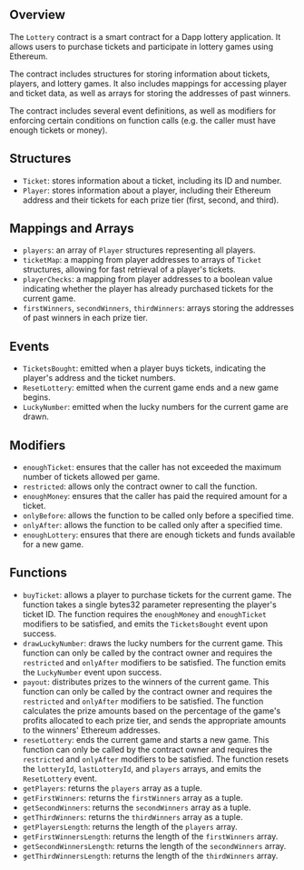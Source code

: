 ## Overview

The `Lottery` contract is a smart contract for a Dapp lottery application. It allows users to purchase tickets and participate in lottery games using Ethereum.

The contract includes structures for storing information about tickets, players, and lottery games. It also includes mappings for accessing player and ticket data, as well as arrays for storing the addresses of past winners.

The contract includes several event definitions, as well as modifiers for enforcing certain conditions on function calls (e.g. the caller must have enough tickets or money).

## Structures

- `Ticket`: stores information about a ticket, including its ID and number.
- `Player`: stores information about a player, including their Ethereum address and their tickets for each prize tier (first, second, and third).

## Mappings and Arrays

- `players`: an array of `Player` structures representing all players.
- `ticketMap`: a mapping from player addresses to arrays of `Ticket` structures, allowing for fast retrieval of a player's tickets.
- `playerChecks`: a mapping from player addresses to a boolean value indicating whether the player has already purchased tickets for the current game.
- `firstWinners`, `secondWinners`, `thirdWinners`: arrays storing the addresses of past winners in each prize tier.

## Events

- `TicketsBought`: emitted when a player buys tickets, indicating the player's address and the ticket numbers.
- `ResetLottery`: emitted when the current game ends and a new game begins.
- `LuckyNumber`: emitted when the lucky numbers for the current game are drawn.

## Modifiers
- `enoughTicket`: ensures that the caller has not exceeded the maximum number of tickets allowed per game.
- `restricted`: allows only the contract owner to call the function.
- `enoughMoney`: ensures that the caller has paid the required amount for a ticket.
- `onlyBefore`: allows the function to be called only before a specified time.
- `onlyAfter`: allows the function to be called only after a specified time.
- `enoughLottery`: ensures that there are enough tickets and funds available for a new game.

## Functions

- `buyTicket`: allows a player to purchase tickets for the current game. The function takes a single bytes32 parameter representing the player's ticket ID. The function requires the `enoughMoney` and `enoughTicket` modifiers to be satisfied, and emits the `TicketsBought` event upon success.
- `drawLuckyNumber`: draws the lucky numbers for the current game. This function can only be called by the contract owner and requires the `restricted` and `onlyAfter` modifiers to be satisfied. The function emits the `LuckyNumber` event upon success.
- `payout`: distributes prizes to the winners of the current game. This function can only be called by the contract owner and requires the `restricted` and `onlyAfter` modifiers to be satisfied. The function calculates the prize amounts based on the percentage of the game's profits allocated to each prize tier, and sends the appropriate amounts to the winners' Ethereum addresses.
- `resetLottery`: ends the current game and starts a new game. This function can only be called by the contract owner and requires the `restricted` and `onlyAfter` modifiers to be satisfied. The function resets the `lotteryId`, `lastLotteryId`, and `players` arrays, and emits the `ResetLottery` event.
- `getPlayers`: returns the `players` array as a tuple.
- `getFirstWinners`: returns the `firstWinners` array as a tuple.
- `getSecondWinners`: returns the `secondWinners` array as a tuple.
- `getThirdWinners`: returns the `thirdWinners` array as a tuple.
- `getPlayersLength`: returns the length of the `players` array.
- `getFirstWinnersLength`: returns the length of the `firstWinners` array.
- `getSecondWinnersLength`: returns the length of the `secondWinners` array.
- `getThirdWinnersLength`: returns the length of the `thirdWinners` array.
